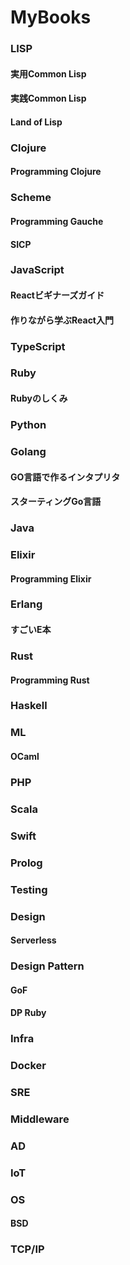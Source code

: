 MyBooks
=======

### LISP
#### 実用Common Lisp
#### 実践Common Lisp
#### Land of Lisp

### Clojure
#### Programming Clojure

### Scheme
#### Programming Gauche
#### SICP

### JavaScript
#### Reactビギナーズガイド
#### 作りながら学ぶReact入門

### TypeScript

### Ruby
#### Rubyのしくみ

### Python

### Golang
#### GO言語で作るインタプリタ
#### スターティングGo言語

### Java

### Elixir
#### Programming Elixir

### Erlang
#### すごいE本

### Rust
#### Programming Rust

### Haskell

### ML
#### OCaml

### PHP

### Scala

### Swift

### Prolog

### Testing

### Design
#### Serverless

### Design Pattern
#### GoF
#### DP Ruby

### Infra

### Docker

### SRE

### Middleware

### AD

### IoT

### OS
#### BSD

### TCP/IP
